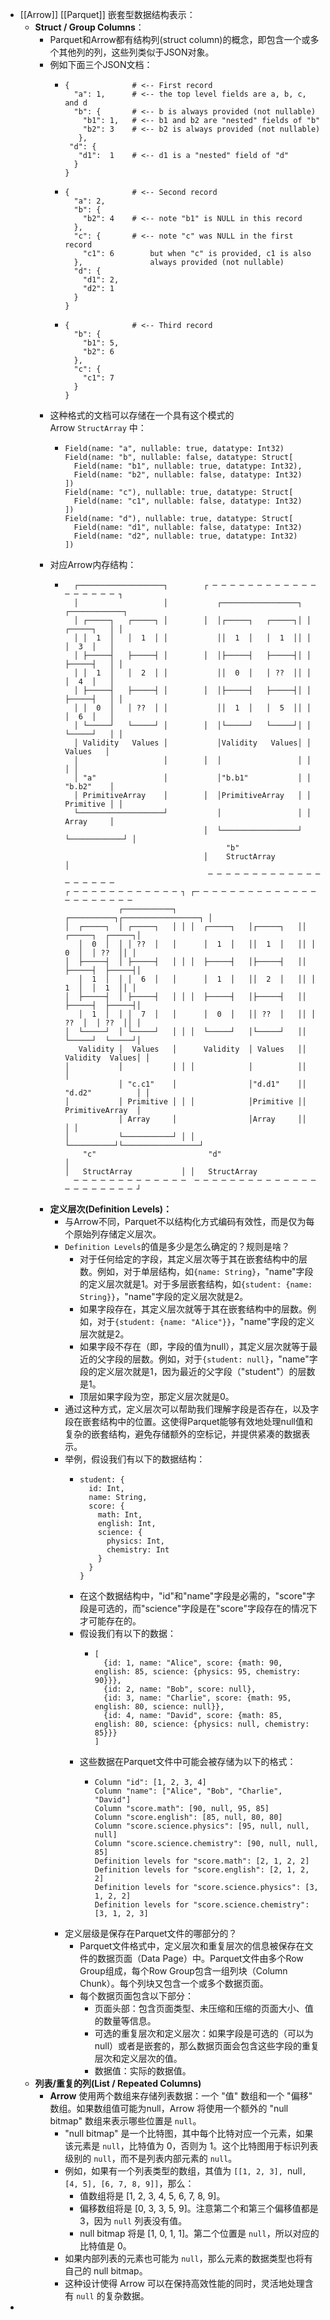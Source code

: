 - [[Arrow]] [[Parquet]] 嵌套型数据结构表示：
	- **Struct / Group Columns**：
		- Parquet和Arrow都有结构列(struct column)的概念，即包含一个或多个其他列的列，这些列类似于JSON对象。
		- 例如下面三个JSON文档：
			- ```
			  {              # <-- First record
			    "a": 1,      # <-- the top level fields are a, b, c, and d
			    "b": {       # <-- b is always provided (not nullable)
			      "b1": 1,   # <-- b1 and b2 are "nested" fields of "b"
			      "b2": 3    # <-- b2 is always provided (not nullable)
			     },
			   "d": {
			     "d1":  1    # <-- d1 is a "nested" field of "d"
			    }
			  }
			  ```
			- ```
			  {              # <-- Second record
			    "a": 2,
			    "b": {
			      "b2": 4    # <-- note "b1" is NULL in this record
			    },
			    "c": {       # <-- note "c" was NULL in the first record
			      "c1": 6        but when "c" is provided, c1 is also
			    },               always provided (not nullable)
			    "d": {
			      "d1": 2,
			      "d2": 1
			    }
			  }
			  ```
			- ```
			  {              # <-- Third record
			    "b": {
			      "b1": 5,
			      "b2": 6
			    },
			    "c": {
			      "c1": 7
			    }
			  }
			  ```
		- 这种格式的文档可以存储在一个具有这个模式的Arrow `StructArray` 中：
			- ```
			  Field(name: "a", nullable: true, datatype: Int32)
			  Field(name: "b", nullable: false, datatype: Struct[
			    Field(name: "b1", nullable: true, datatype: Int32),
			    Field(name: "b2", nullable: false, datatype: Int32)
			  ])
			  Field(name: "c"), nullable: true, datatype: Struct[
			    Field(name: "c1", nullable: false, datatype: Int32)
			  ])
			  Field(name: "d"), nullable: true, datatype: Struct[
			    Field(name: "d1", nullable: false, datatype: Int32)
			    Field(name: "d2", nullable: true, datatype: Int32)
			  ])
			  ```
		- 对应Arrow内存结构：
			- ```
			    ┌───────────────────┐        ┌ ─ ─ ─ ─ ─ ─ ─ ─ ─ ─ ─ ─ ─ ─ ─ ─ ─ ─ ┐
			    │                   │           ┌─────────────────┐ ┌────────────┐
			    │ ┌─────┐   ┌─────┐ │        │  │┌─────┐   ┌─────┐│ │  ┌─────┐   │ │
			    │ │  1  │   │  1  │ │           ││  1  │   │  1  ││ │  │  3  │   │
			    │ ├─────┤   ├─────┤ │        │  │├─────┤   ├─────┤│ │  ├─────┤   │ │
			    │ │  1  │   │  2  │ │           ││  0  │   │ ??  ││ │  │  4  │   │
			    │ ├─────┤   ├─────┤ │        │  │├─────┤   ├─────┤│ │  ├─────┤   │ │
			    │ │  0  │   │ ??  │ │           ││  1  │   │  5  ││ │  │  6  │   │
			    │ └─────┘   └─────┘ │        │  │└─────┘   └─────┘│ │  └─────┘   │ │
			    │ Validity   Values │           │Validity   Values│ │   Values   │
			    │                   │        │  │                 │ │            │ │
			    │ "a"               │           │"b.b1"           │ │  "b.b2"    │
			    │ PrimitiveArray    │        │  │PrimitiveArray   │ │  Primitive │ │
			    └───────────────────┘           │                 │ │  Array     │
			                                 │  └─────────────────┘ └────────────┘ │
			                                      "b"
			                                 │    StructArray                      │
			                                  ─ ─ ─ ─ ─ ─ ─ ─ ─ ─ ─ ─ ─ ─ ─ ─ ─ ─ ─
			  ┌ ─ ─ ─ ─ ─ ─ ─ ─ ─ ─ ─ ─ ┐ ┌─ ─ ─ ─ ─ ─ ─ ─ ─ ─ ─ ─ ─ ─ ─ ─ ─ ─ ─ ─ ─ ─
			              ┌───────────┐                ┌──────────┐┌─────────────────┐ │
			  │  ┌─────┐  │ ┌─────┐   │ │ │  ┌─────┐   │┌─────┐   ││ ┌─────┐  ┌─────┐│
			     │  0  │  │ │ ??  │   │      │  1  │   ││  1  │   ││ │  0  │  │ ??  ││ │
			  │  ├─────┤  │ ├─────┤   │ │ │  ├─────┤   │├─────┤   ││ ├─────┤  ├─────┤│
			     │  1  │  │ │  6  │   │      │  1  │   ││  2  │   ││ │  1  │  │  1  ││ │
			  │  ├─────┤  │ ├─────┤   │ │ │  ├─────┤   │├─────┤   ││ ├─────┤  ├─────┤│
			     │  1  │  │ │  7  │   │      │  0  │   ││ ??  │   ││ │ ??  │  │ ??  ││ │
			  │  └─────┘  │ └─────┘   │ │ │  └─────┘   │└─────┘   ││ └─────┘  └─────┘│
			     Validity │  Values   │      Validity  │ Values   ││ Validity  Values│ │
			  │           │           │ │ │            │          ││                 │
			              │ "c.c1"    │                │"d.d1"    ││ "d.d2"          │ │
			  │           │ Primitive │ │ │            │Primitive ││ PrimitiveArray  │
			              │ Array     │                │Array     ││                 │ │
			  │           └───────────┘ │ │            └──────────┘└─────────────────┘
			      "c"                         "d"                                      │
			  │   StructArray           │ │   StructArray
			    ─ ─ ─ ─ ─ ─ ─ ─ ─ ─ ─ ─ ─  ─ ─ ─ ─ ─ ─ ─ ─ ─ ─ ─ ─ ─ ─ ─ ─ ─ ─ ─ ─ ─ ─ ┘
			  ```
		- **定义层次(Definition Levels)：**
			- 与Arrow不同，Parquet不以结构化方式编码有效性，而是仅为每个原始列存储定义层次。
			- `Definition Levels`的值是多少是怎么确定的？规则是啥？
				- 对于任何给定的字段，其定义层次等于其在嵌套结构中的层数。例如，对于单层结构，如`{name: String}`，"name"字段的定义层次就是1。对于多层嵌套结构，如`{student: {name: String}}`，"name"字段的定义层次就是2。
				- 如果字段存在，其定义层次就等于其在嵌套结构中的层数。例如，对于`{student: {name: "Alice"}}`，"name"字段的定义层次就是2。
				- 如果字段不存在（即，字段的值为null），其定义层次就等于最近的父字段的层数。例如，对于`{student: null}`，"name"字段的定义层次就是1，因为最近的父字段（"student"）的层数是1。
				- 顶层如果字段为空，那定义层次就是0。
			- 通过这种方式，定义层次可以帮助我们理解字段是否存在，以及字段在嵌套结构中的位置。这使得Parquet能够有效地处理null值和复杂的嵌套结构，避免存储额外的空标记，并提供紧凑的数据表示。
			- 举例，假设我们有以下的数据结构：
				- ```
				  student: {
				    id: Int,
				    name: String,
				    score: {
				      math: Int,
				      english: Int,
				      science: {
				        physics: Int,
				        chemistry: Int
				      }
				    }
				  }
				  
				  ```
				- 在这个数据结构中，"id"和"name"字段是必需的，"score"字段是可选的，而"science"字段是在"score"字段存在的情况下才可能存在的。
				- 假设我们有以下的数据：
					- ```
					  [
					    {id: 1, name: "Alice", score: {math: 90, english: 85, science: {physics: 95, chemistry: 90}}},
					    {id: 2, name: "Bob", score: null},
					    {id: 3, name: "Charlie", score: {math: 95, english: 80, science: null}},
					    {id: 4, name: "David", score: {math: 85, english: 80, science: {physics: null, chemistry: 85}}}
					  ]
					  ```
				- 这些数据在Parquet文件中可能会被存储为以下的格式：
					- ```
					  Column "id": [1, 2, 3, 4]
					  Column "name": ["Alice", "Bob", "Charlie", "David"]
					  Column "score.math": [90, null, 95, 85]
					  Column "score.english": [85, null, 80, 80]
					  Column "score.science.physics": [95, null, null, null]
					  Column "score.science.chemistry": [90, null, null, 85]
					  Definition levels for "score.math": [2, 1, 2, 2]
					  Definition levels for "score.english": [2, 1, 2, 2]
					  Definition levels for "score.science.physics": [3, 1, 2, 2]
					  Definition levels for "score.science.chemistry": [3, 1, 2, 3]
					  ```
			- 定义层级是保存在Parquet文件的哪部分的？
				- Parquet文件格式中，定义层次和重复层次的信息被保存在文件的数据页面（Data Page）中。Parquet文件由多个Row Group组成，每个Row Group包含一组列块（Column Chunk）。每个列块又包含一个或多个数据页面。
				- 每个数据页面包含以下部分：
					- 页面头部：包含页面类型、未压缩和压缩的页面大小、值的数量等信息。
					- 可选的重复层次和定义层次：如果字段是可选的（可以为null）或者是嵌套的，那么数据页面会包含这些字段的重复层次和定义层次的值。
					- 数据值：实际的数据值。
	- **列表/重复的列(List / Repeated Columns)**
		- **Arrow** 使用两个数组来存储列表数据：一个 "值" 数组和一个 "偏移" 数组。如果数组值可能为null，Arrow 将使用一个额外的 "null bitmap" 数组来表示哪些位置是 `null`。
			- "null bitmap" 是一个比特图，其中每个比特对应一个元素，如果该元素是 `null`，比特值为 0，否则为 1。这个比特图用于标识列表级别的 `null`，而不是列表内部元素的 `null`。
			- 例如，如果有一个列表类型的数组，其值为 `[[1, 2, 3], `null`, [4, 5], [6, 7, 8, 9]]`，那么：
				- 值数组将是 [1, 2, 3, 4, 5, 6, 7, 8, 9]。
				- 偏移数组将是 [0, 3, 3, 5, 9]。注意第二个和第三个偏移值都是3，因为 `null` 列表没有值。
				- null bitmap 将是 [1, 0, 1, 1]。第二个位置是 `null`，所以对应的比特值是 0。
			- 如果内部列表的元素也可能为 `null`，那么元素的数据类型也将有自己的 null bitmap。
			- 这种设计使得 Arrow 可以在保持高效性能的同时，灵活地处理含有 `null` 的复杂数据。
-